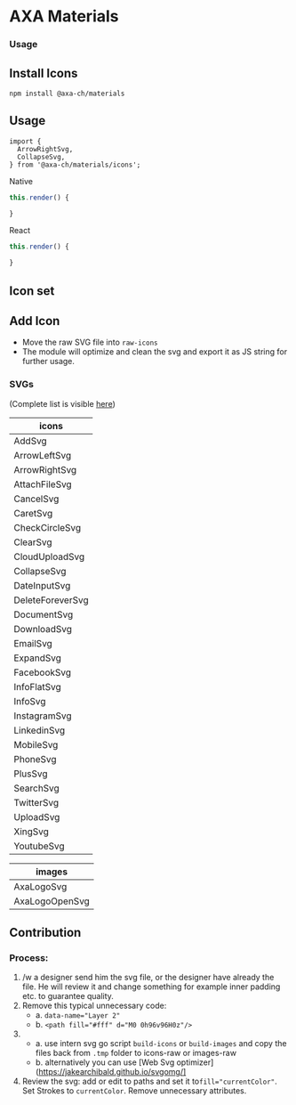 # AXA Materials

### Usage

## Install Icons

`npm install @axa-ch/materials`

## Usage

```
import {
  ArrowRightSvg,
  CollapseSvg,
} from '@axa-ch/materials/icons';
```

Native

```js
this.render() {

}
```

React

```js
this.render() {

}
```

## Icon set

## Add Icon

- Move the raw SVG file into `raw-icons`
- The module will optimize and clean the svg and export it as JS string for further usage.

### SVGs

(Complete list is visible [here](https://github.com/axa-ch/patterns-library/tree/develop/src/components/00-materials/icons-raw))

| icons            |
| ---------------- |
| AddSvg           |
| ArrowLeftSvg     |
| ArrowRightSvg    |
| AttachFileSvg    |
| CancelSvg        |
| CaretSvg         |
| CheckCircleSvg   |
| ClearSvg         |
| CloudUploadSvg   |
| CollapseSvg      |
| DateInputSvg     |
| DeleteForeverSvg |
| DocumentSvg      |
| DownloadSvg      |
| EmailSvg         |
| ExpandSvg        |
| FacebookSvg      |
| InfoFlatSvg      |
| InfoSvg          |
| InstagramSvg     |
| LinkedinSvg      |
| MobileSvg        |
| PhoneSvg         |
| PlusSvg          |
| SearchSvg        |
| TwitterSvg       |
| UploadSvg        |
| XingSvg          |
| YoutubeSvg       |

| images         |
| -------------- |
| AxaLogoSvg     |
| AxaLogoOpenSvg |

## Contribution

### Process:

1. /w a designer send him the svg file, or the designer have already the file. He will review it and change something for example inner padding etc. to guarantee quality.
2. Remove this typical unnecessary code:
    - a. `data-name="Layer 2"`
    - b. `<path fill="#fff" d="M0 0h96v96H0z"/>`
3. 
    - a. use intern svg go script `build-icons` or `build-images` and copy the files back from `.tmp` folder to icons-raw or images-raw
    - b. alternatively you can use [Web Svg optimizer](https://jakearchibald.github.io/svgomg/] 
4. Review the svg: add or edit to paths and set it to`fill="currentColor"`. Set Strokes to `currentColor`. Remove unnecessary attributes.

